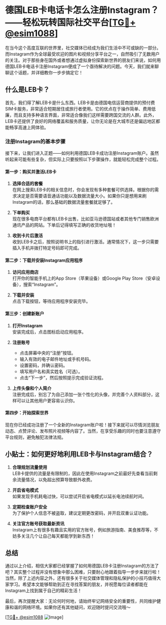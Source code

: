 # 德国LEB卡电话卡怎么注册Instagram？——轻松玩转国际社交平台[[TG💪+ @esim1088](https://t.me/s/esim1088)]

在当今这个高度互联的世界里，社交媒体已经成为我们生活中不可或缺的一部分。而Instagram作为全球最受欢迎的图片和视频分享平台之一，自然吸引了无数用户的关注。对于那些身在国外或者想通过虚拟身份探索新世界的朋友们来说，如何用德国LEB卡电话卡注册Instagram便成了一个亟待解决的问题。今天，我们就来聊聊这个话题，并详细教你一步步搞定它！

## 什么是LEB卡？

首先，我们得了解LEB卡是什么东西。LEB卡是由德国电信运营商提供的预付费SIM卡服务，非常适合短期居住或旅行者使用。它的优点在于操作简单、费用低廉，而且支持多种语言界面，非常适合像我们这样需要跨国交流的人群。此外，LEB卡还提供了良好的网络覆盖和服务质量，让你无论是在大城市还是偏远地区都能畅享高速上网体验。

### 注册Instagram的基本步骤

接下来，让我们进入正题——如何利用德国LEB卡成功注册Instagram账户。虽然听起来可能有些复杂，但实际上只要按照以下步骤操作，就能轻松完成整个过程。

#### 第一步：购买并激活LEB卡

1. **选择合适的套餐**  
   在网上搜索LEB卡的相关信息时，你会发现有多种套餐可供选择。根据你的需求决定是否需要语音通话功能以及数据流量大小。如果你只是想用来刷Instagram的话，那么基础的数据流量套餐就足够了。

2. **下单购买**  
   现在很多电商平台都有LEB卡出售，比如亚马逊德国站或者其他专门销售欧洲通讯产品的网站。下单后记得填写正确的收货地址哦！

3. **收到卡片后激活**  
   收到LEB卡之后，按照说明书上的指引进行激活。通常情况下，这一步只需要插入手机并拨打特定号码即可完成。

#### 第二步：下载并安装Instagram应用程序

1. **访问应用商店**  
   打开你的智能手机上的App Store（苹果设备）或Google Play Store（安卓设备），搜索“Instagram”。

2. **下载并安装**  
   点击下载按钮，等待应用程序安装完毕。

#### 第三步：创建新账户

1. **打开Instagram**  
   安装完成后，点击图标启动应用程序。

2. **注册账号**  
   - 点击屏幕中央的“注册”按钮。
   - 输入有效的电子邮件地址或手机号码。
   - 设置密码，并确认密码。
   - 填写用户名和真实姓名（可选）。
   - 点击“下一步”，然后按照提示完成验证流程。

3. **上传头像和个人简介**  
   注册完成后，别忘了为自己添加一张个性化的头像，并完善个人资料部分，这样可以让其他用户更容易认识你。

#### 第四步：开始探索世界

现在你已经成功注册了一个全新的Instagram账户啦！接下来就可以尽情浏览朋友动态、点赞评论、发布照片视频等内容了。当然，在享受乐趣的同时也要注意遵守平台规则，避免触犯法律法规。

## 小贴士：如何更好地利用LEB卡与Instagram结合？

1. **合理规划流量使用**  
   LEB卡提供的流量是有限制的，因此在使用Instagram之前最好先查看当前剩余流量情况，以免超出预算导致额外收费。

2. **开启省电模式**  
   如果发现手机耗电过快，可以尝试开启省电模式以延长电池续航时间。

3. **定期检查账户安全**  
   为了保护个人信息不被盗取，建议定期更改密码，并开启双重认证功能。

4. **关注官方账号获取最新资讯**  
   Instagram上有很多有趣且实用的官方账号，例如旅游指南、美食推荐等，不妨多关注几个让自己每天都能学到新东西！

## 总结

通过以上介绍，相信大家都已经掌握了如何用德国LEB卡注册Instagram的方法了吧？其实整个过程并没有想象中那么困难，只要耐心地跟着指导一步步来就行啦！当然，除了上述内容之外，还有很多关于社交媒体管理和隐私保护的小技巧值得大家学习。希望本文能够帮助到正在寻找答案的朋友，并祝愿每位读者都能在Instagram上找到属于自己的精彩生活！

最后，再次提醒大家：无论何时何地，请始终牢记网络安全的重要性，共同维护健康和谐的网络环境。如果你还有其他疑问，欢迎随时提问交流哦～ 

[[TG💪+ @esim1088](https://t.me/s/esim1088) ![Image](https://i.postimg.cc/4NQfJmqS/Snipaste-2025-05-13-00-14-12.png)]